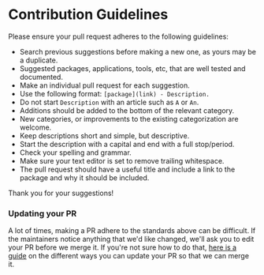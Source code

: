 # Contribution Guidelines

Please ensure your pull request adheres to the following guidelines:

- Search previous suggestions before making a new one, as yours may be a duplicate.
- Suggested packages, applications, tools, etc, that are well tested and documented.
- Make an individual pull request for each suggestion.
- Use the following format: `[package](link) - Description.`
- Do not start `Description` with an article such as `A` or `An`.
- Additions should be added to the bottom of the relevant category.
- New categories, or improvements to the existing categorization are welcome.
- Keep descriptions short and simple, but descriptive.
- Start the description with a capital and end with a full stop/period.
- Check your spelling and grammar.
- Make sure your text editor is set to remove trailing whitespace.
- The pull request should have a useful title and include a link to the package and why it should be included.

Thank you for your suggestions!

### Updating your PR

A lot of times, making a PR adhere to the standards above can be difficult. If the maintainers notice anything that we'd like changed, we'll ask you to edit your PR before we merge it. If you're not sure how to do that, [here is a guide](https://github.com/RichardLitt/knowledge/blob/master/github/amending-a-commit-guide.md) on the different ways you can update your PR so that we can merge it.
